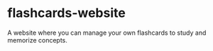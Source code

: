 # flashcards-website
A website where you can manage your own flashcards to study and memorize concepts. 
